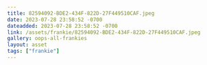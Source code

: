 ```yaml
---
title: 82594092-BDE2-434F-822D-27F449510CAF.jpeg
date: 2023-07-28 23:58:52 -0700
dateadded: 2023-07-28 23:58:52 -0700
link: /assets/frankie/82594092-BDE2-434F-822D-27F449510CAF.jpeg
gallery: oops-all-frankies
layout: asset
tags: ["frankie"]
--- 
```

